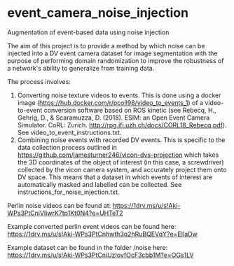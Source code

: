 # event_camera_noise_injection
Augmentation of event-based data using noise injection

The aim of this project is to provide a method by which noise can be injected into a DV event camera dataset for image segmentation with the purpose of performing domain randomization to improve the robustness of a network's ability to generalize from training data.

The process involves:
1. Converting noise texture videos to events. 
This is done using a docker image (https://hub.docker.com/r/pcoll98/video_to_events_1) of a video-to-event conversion software based on ROS kinetic (see Rebecq, H., Gehrig, D., & Scaramuzza, D. (2018). ESIM: an Open Event Camera Simulator. CoRL: Zurich. http://rpg.ifi.uzh.ch/docs/CORL18_Rebecq.pdf). See video_to_event_instructions.txt.
2. Combining noise events with recorded DV events.
This is specific to the data collection process outlined in https://github.com/jamesturner246/vicon-dvs-projection which takes the 3D coordinates of the object of interest (in this case, a screwdriver) collected by the vicon camera system, and accurately project them onto DV space. This means that a dataset in which events of interest are automatically masked and labelled can be collected. See instructions_for_noise_injection.txt.

Perlin noise videos can be found at: https://1drv.ms/u/s!Aki-WPs3PtCniVIiwrK7tp1Kt0N4?e=UHTeT2

Example converted perlin event videos can be found here: https://1drv.ms/u/s!Aki-WPs3PtCnhwth3q2hRuBQEVqY?e=EIIaDw

Example dataset can be found in the folder /noise here: https://1drv.ms/u/s!Aki-WPs3PtCniUzIovfOcF3cbb1M?e=OGs1LV
 
